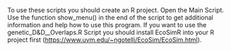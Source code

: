 To use these scripts you should create an R project. 
Open the Main Script. 
Use the function show_menu() in the end of the script to get additional information and help how to use this program.
If you want to use the genetic_D&D__Overlaps.R Script you should install EcoSimR into your R project first (https://www.uvm.edu/~ngotelli/EcoSim/EcoSim.html). 
